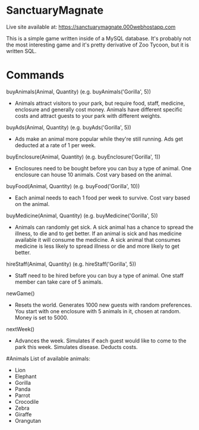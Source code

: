 # SanctuaryMagnate
Live site available at: https://sanctuarymagnate.000webhostapp.com

This is a simple game written inside of a MySQL database.
It's probably not the most interesting game and it's pretty derivative of Zoo Tycoon, but it is written SQL.

# Commands
buyAnimals(Animal, Quantity) (e.g. buyAnimals('Gorilla', 5))

- Animals attract visitors to your park, but require food, staff, medicine, enclosure and generally cost money. Animals have different specific costs and attract guests to your park with different weights.


buyAds(Animal, Quantity) (e.g. buyAds('Gorilla', 5))

- Ads make an animal more popular while they're still running. Ads get deducted at a rate of 1 per week.

buyEnclosure(Animal, Quantity) (e.g. buyEnclosure('Gorilla', 1))

- Enclosures need to be bought before you can buy a type of animal. One enclosure can house 10 animals. Cost vary based on the animal.

buyFood(Animal, Quantity) (e.g. buyFood('Gorilla', 10))

- Each animal needs to each 1 food per week to survive. Cost vary based on the animal.

buyMedicine(Animal, Quantity) (e.g. buyMedicine('Gorilla', 5))

- Animals can randomly get sick. A sick animal has a chance to spread the illness, to die and to get better. If an animal is sick and has medicine
available it will consume the medicine. A sick animal that consumes medicine is less likely to spread illness or die and more likely to get better. 

hireStaff(Animal, Quantity) (e.g. hireStaff('Gorilla', 5))

- Staff need to be hired before you can buy a type of animal. One staff member can take care of 5 animals.

newGame()

- Resets the world. Generates 1000 new guests with random preferences. You start with one enclosure with 5 animals in it, chosen at random. Money is set to 5000.
 
nextWeek()

- Advances the week. Simulates if each guest would like to come to the park this week. Simulates disease. Deducts costs.

#Animals
List of available animals:
- Lion
- Elephant
- Gorilla
- Panda
- Parrot
- Crocodile
- Zebra
- Giraffe
- Orangutan
